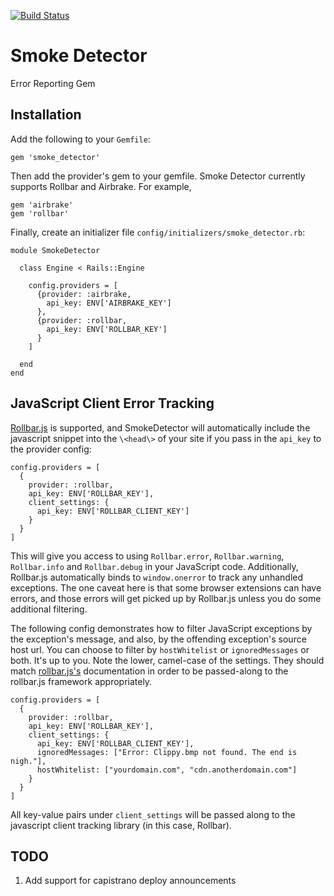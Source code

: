 [![Build Status](https://travis-ci.org/lumoslabs/smoke_detector.png)](https://travis-ci.org/lumoslabs/smoke_detector)

Smoke Detector
=============

Error Reporting Gem


Installation
-------------

Add the following to your `Gemfile`:
```
gem 'smoke_detector'
```

Then add the provider's gem to your gemfile. Smoke Detector currently supports Rollbar and Airbrake. For example,
```
gem 'airbrake'
gem 'rollbar'
```

Finally, create an initializer file `config/initializers/smoke_detector.rb`:
```
module SmokeDetector

  class Engine < Rails::Engine

    config.providers = [
      {provider: :airbrake,
        api_key: ENV['AIRBRAKE_KEY']
      },
      {provider: :rollbar,
        api_key: ENV['ROLLBAR_KEY']
      }
    ]

  end
end
```

JavaScript Client Error Tracking
--------------------------------

[Rollbar.js](https://github.com/rollbar/rollbar.js) is supported, and SmokeDetector
will automatically include the javascript snippet into the `\<head\>` of your site
if you pass in the `api_key` to the provider config:

```
config.providers = [
  {
    provider: :rollbar,
    api_key: ENV['ROLLBAR_KEY'],
    client_settings: {
      api_key: ENV['ROLLBAR_CLIENT_KEY']
    }
  }
]
```

This will give you access to using `Rollbar.error`, `Rollbar.warning`, `Rollbar.info` and
`Rollbar.debug` in your JavaScript code. Additionally, Rollbar.js automatically binds to
`window.onerror` to track any unhandled exceptions. The one caveat here is that
some browser extensions can have errors, and those errors will get picked up
by Rollbar.js unless you do some additional filtering.

The following config demonstrates how to filter JavaScript exceptions by
the exception's message, and also, by the offending exception's source host url.
You can choose to filter by `hostWhitelist` or `ignoredMessages` or both. It's
up to you. Note the lower, camel-case of the settings. They should match
[rollbar.js's](https://github.com/rollbar/rollbar.js) documentation in order to
be passed-along to the rollbar.js framework appropriately.

```
config.providers = [
  {
    provider: :rollbar,
    api_key: ENV['ROLLBAR_KEY'],
    client_settings: {
      api_key: ENV['ROLLBAR_CLIENT_KEY'],
      ignoredMessages: ["Error: Clippy.bmp not found. The end is nigh."],
      hostWhitelist: ["yourdomain.com", "cdn.anotherdomain.com"]
    }
  }
]
```

All key-value pairs under `client_settings` will be passed along to the javascript
client tracking library (in this case, Rollbar).

TODO
----
1. Add support for capistrano deploy announcements
